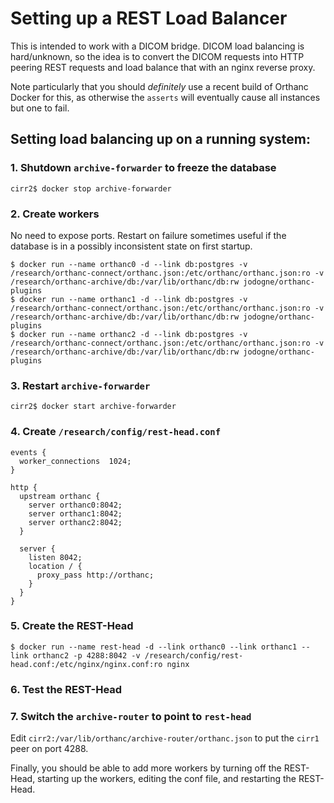 

# Setting up a REST Load Balancer

This is intended to work with a DICOM bridge.  DICOM load balancing is hard/unknown, so the idea is to convert the DICOM requests into HTTP peering REST requests and load balance that with an nginx reverse proxy.  

Note particularly that you should _definitely_ use a recent build of Orthanc Docker for this, as otherwise the `asserts` will eventually cause all instances but one to fail. 

## Setting load balancing up on a running system:

### 1. Shutdown `archive-forwarder` to freeze the database

```
cirr2$ docker stop archive-forwarder
```

### 2. Create workers

No need to expose ports.  Restart on failure sometimes useful if the database is in a possibly inconsistent state on first startup.

```
$ docker run --name orthanc0 -d --link db:postgres -v /research/orthanc-connect/orthanc.json:/etc/orthanc/orthanc.json:ro -v /research/orthanc-archive/db:/var/lib/orthanc/db:rw jodogne/orthanc-plugins
$ docker run --name orthanc1 -d --link db:postgres -v /research/orthanc-connect/orthanc.json:/etc/orthanc/orthanc.json:ro -v /research/orthanc-archive/db:/var/lib/orthanc/db:rw jodogne/orthanc-plugins
$ docker run --name orthanc2 -d --link db:postgres -v /research/orthanc-connect/orthanc.json:/etc/orthanc/orthanc.json:ro -v /research/orthanc-archive/db:/var/lib/orthanc/db:rw jodogne/orthanc-plugins
```

### 3. Restart `archive-forwarder`

```
cirr2$ docker start archive-forwarder
```

### 4. Create `/research/config/rest-head.conf`

```
events {
  worker_connections  1024;
}

http {
  upstream orthanc {
    server orthanc0:8042;
    server orthanc1:8042;
    server orthanc2:8042;
  }

  server {
    listen 8042;
    location / {
      proxy_pass http://orthanc;
    }
  }
}
```

### 5. Create the REST-Head

```
$ docker run --name rest-head -d --link orthanc0 --link orthanc1 --link orthanc2 -p 4288:8042 -v /research/config/rest-head.conf:/etc/nginx/nginx.conf:ro nginx
```

### 6. Test the REST-Head


### 7. Switch the `archive-router` to point to `rest-head`

Edit `cirr2:/var/lib/orthanc/archive-router/orthanc.json` to put the `cirr1` peer on port 4288.



Finally, you should be able to add more workers by turning off the REST-Head, starting up the workers, editing the conf file, and restarting the REST-Head.